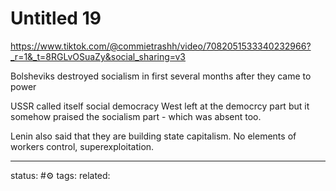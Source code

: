 # Untitled 19
https://www.tiktok.com/@commietrashh/video/7082051533340232966?_r=1&_t=8RGLvOSuaZy&social_sharing=v3

Bolsheviks destroyed socialism in first several months after they came to power

USSR called itself social democracy
West left at the democrcy part but it somehow praised the socialism part - which was absent too.

Lenin also said that they are building state capitalism.
No elements of workers control, superexploitation.

---
status: #⚙️ 
tags: 
related: 